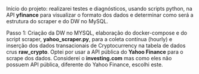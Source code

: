 

Início do projeto: realizarei testes e diagnósticos, usando scripts python, na API **yfinance** para visualizar o formato dos dados e determinar como será a estrutura do scraper e do DW no MySQL.

Passo 1: Criação da DW no MYSQL, elaboração do docker-compose e do script scraper, **yahoo_scraper.py**, para a coleta contínua (hourly) e inserção dos dados transacionais de Cryptocurrency na tabela de dados crus **raw_crypto**. Optei por usar a API pública do **Yahoo Finance** para o scrape dos dados. Considerei o **investing.com** mas como eles não possuem API pública, diferente do Yahoo Finance, escolhi este.




